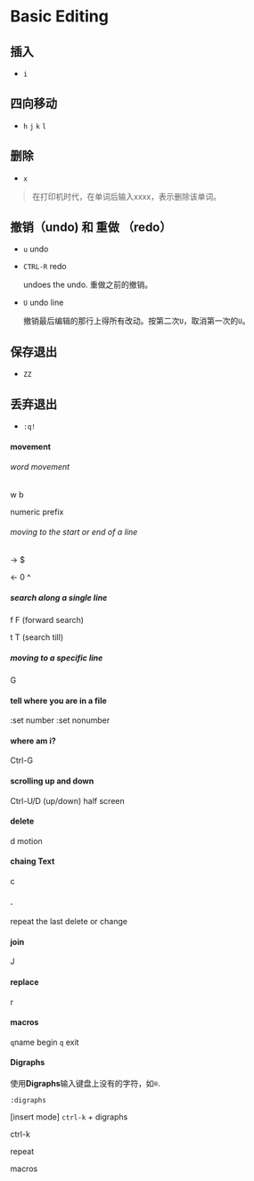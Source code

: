 # Basic Editing

## 插入

  - `i` 

## 四向移动

  - `h` `j` `k` `l`

## 删除

  - `x`

  > 在打印机时代，在单词后输入xxxx，表示删除该单词。 

## 撤销（undo) 和 重做 （redo）

  - `u` undo

  - `CTRL-R` redo 

    undoes the undo. 重做之前的撤销。

  - `U` undo line

    撤销最后编辑的那行上得所有改动。按第二次`U`，取消第一次的`U`。

## 保存退出

  - `ZZ`

## 丢弃退出

  - `:q!`  

#### movement

###### word movement

w b

numeric prefix

###### moving to the start or end of a line

-> $

<- 0 ^

##### search along a single line

f F (forward search)

t T (search till)

##### moving to a specific line

G

#### tell where you are in a file

:set number
:set nonumber

#### where am i?

Ctrl-G

#### scrolling up and down

Ctrl-U/D (up/down) half screen

#### delete

d motion

#### chaing Text

c

#### .

repeat the last delete or change

#### join

J

#### replace

r

#### macros

`q`name begin
`q` exit

#### Digraphs

使用**Digraphs**输入键盘上没有的字符，如`®`.

`:digraphs` 

[insert mode] `ctrl-k` + digraphs 


ctrl-k

repeat

macros